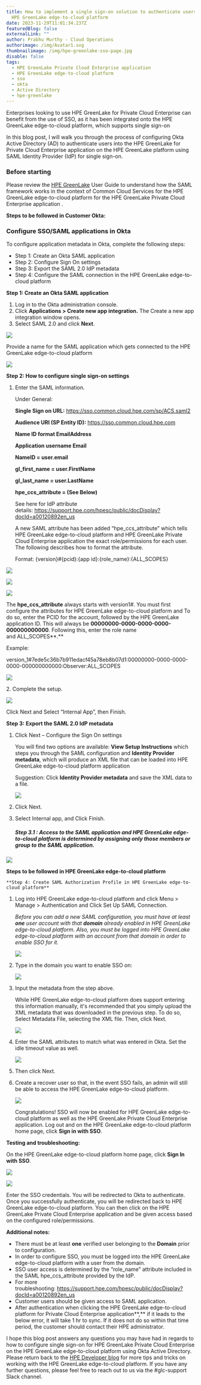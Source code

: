 ```yaml
---
title: How to implement a single sign-on solution to authenticate users onto the
  HPE GreenLake edge-to-cloud platform
date: 2023-11-29T11:01:34.237Z
featuredBlog: false
externalLink: ""
author: Prabhu Murthy - Cloud Operations
authorimage: /img/Avatar1.svg
thumbnailimage: /img/hpe-greenlake-sso-page.jpg
disable: false
tags:
  - HPE GreenLake Private Cloud Enterprise application
  - HPE GreenLake edge-to-cloud platform
  - sso
  - okta
  - Active Directory
  - hpe-greenlake
---
```

Enterprises looking to use HPE GreenLake for Private Cloud Enterprise can benefit from the use of SSO, as it has been integrated onto the HPE GreenLake edge-to-cloud platform, which supports single sign-on

In this blog post, I will walk you through the process of configuring Okta Active Directory (AD) to authenticate users into the HPE GreenLake for Private Cloud Enterprise application on the HPE GreenLake platform using SAML Identity Provider (IdP) for single sign-on.

### Before starting

Please review the [HPE GreenLake](https://support.hpe.com/hpesc/public/docDisplay?docId=a00120892en_us&page=GUID-D7192971-EF71-4304-B51E-548E7954E644.html) User Guide to understand how the SAML framework works in the context of Common Cloud Services for the HPE GreenLake edge-to-cloud platform for the HPE GreenLake Private Cloud Enterprise application .

**S﻿teps to be followed in Customer Okta:**

### Configure SSO/SAML applications in Okta

   To configure application metadata in Okta, complete the following steps:

* Step 1: Create an Okta SAML application
* Step 2: Configure Sign On settings
* Step 3: Export the SAML 2.0 IdP metadata
* Step 4: Configure the SAML connection in the HPE GreenLake edge-to-cloud platform

**Step 1: Create an Okta SAML application**

1. Log in to the Okta administration console.
2. Click **Applications > Create new app integration.** The Create a new app integration window opens.
3. Select SAML 2.0 and click **Next**.

![](/img/ws-image0.png)

Provide a name for the SAML application which gets connected to the HPE GreenLake edge-to-cloud platform

![](/img/customer_saml_app.jpg)

**Step 2: How to configure single sign-on settings**

1. Enter the SAML information.

   Under General:

    **Single Sign on URL:** https://sso.common.cloud.hpe.com/sp/ACS.saml2

    **Audience URI (SP Entity ID):** https://sso.common.cloud.hpe.com

    **Name ID format EmailAddress**

    **Application username Email**

    **NameID = user.email**

    **gl_first_name = user.FirstName**

    **gl_last_name = user.LastName**

    **hpe_ccs_attribute = (See Below)**

   See here for IdP attribute details: <https://support.hpe.com/hpesc/public/docDisplay?docId=a00120892en_us>

   A new SAML attribute has been added “hpe_ccs_attribute” which tells HPE GreenLake edge-to-cloud platform and HPE GreenLake Private Cloud Enterprise application the exact role/permissions for each user. The following describes how to format the attribute.

   Format: {version}#{pcid}:{app id}:{role_name}:{ALL_SCOPES}

![](/img/hpe-greenlake-saml-attributes.jpg)

![](/img/workspace-pcid.jpg)

![](/img/glp_role_name.jpg)

The **hpe_ccs_attribute** always starts with version1#. You must first configure the attributes for HPE GreenLake edge-to-cloud platform and To do so, enter the PCID for the account, followed by the HPE GreenLake application ID. This will always be **00000000-0000-0000-0000-000000000000**. Following this, enter the role name and ALL_SCOPES**.** 

Example:

version_1#7ede5c36b7b911edacf45a78eb8b07d1:00000000-0000-0000-0000-000000000000:Observer:ALL_SCOPES

![](/img/saml_settings.jpg)

2﻿. Complete the setup.

![](/img/ws-image7.png)

Click Next and Select “Internal App”, then Finish.

**Step 3:** **Export the SAML 2.0 IdP metadata**

1. Click Next – Configure the Sign On settings

   You will find two options are available: **View Setup Instructions** which steps you through the SAML configuration and **Identity Provider metadata**, which will produce an XML file that can be loaded into HPE GreenLake edge-to-cloud platform application

   Suggestion: Click **Identity Provider metadata** and save the XML data to a file.

   ![](/img/ws-image9.png)
2. C﻿lick Next.       
3. Select Internal app, and Click Finish.    

   ##### **Step 3.1 :  Access to the SAML application and HPE GreenLake edge-to-cloud platform is determined by assigning only those members or group to the SAML application.**

![](/img/customer-user-assignment-to-saml.jpg)

**S﻿teps to be followed in HPE GreenLake edge-to-cloud platform**

    **Step 4: Create SAML Authorization Profile in HPE GreenLake edge-to-cloud platform**

1. Log into HPE GreenLake edge-to-cloud platform and click Menu > Manage > Authentication and Click Set Up SAML Connection.

   *Before you can add a new SAML configuration, you must have at least **one** user account with that **domain** already enabled in HPE GreenLake edge-to-cloud platform. Also, you must be logged into HPE GreenLake edge-to-cloud platform with an account from that domain in order to enable SSO for it.*

   ![](/img/ws-image10.png)
2. Type in the domain you want to enable SSO on:

   ![](/img/glp_domain.jpg)
3. Input the metadata from the step above.

   While HPE GreenLake edge-to-cloud platform does support entering this information manually, it's recommended that you simply upload the XML metadata that was downloaded in the previous step. To do so, Select Metadata File, selecting the XML file. Then, click Next.

   ![](/img/ws-image12.png)
4. Enter the SAML attributes to match what was entered in Okta. Set the idle timeout value as well.

   ![](/img/config_setting_sso_appjpg.jpg)
5. Then click Next.    
6. Create a recover user so that, in the event SSO fails, an admin will still be able to access the HPE GreenLake edge-to-cloud platform.    

   ![](/img/recovery_user.jpg)

   Congratulations! SSO will now be enabled for HPE GreenLake edge-to-cloud platform as well as the HPE GreenLake Private Cloud Enterprise application. Log out and on the HPE GreenLake edge-to-cloud platform home page, click **Sign in with SSO**.

**Testing and troubleshooting:**

On the HPE GreenLake edge-to-cloud platform home page, click **Sign In with SSO**.

![](/img/ws-image15.png)

![](/img/hpe-greenlake-sso-page.jpg)

Enter the SSO credentials. You will be redirected to Okta to authenticate. Once you successfully authenticate, you will be redirected back to HPE GreenLake edge-to-cloud platform. You can then click on the HPE GreenLake Private Cloud Enterprise application and be given access based on the configured role/permissions.

**Additional notes:**

* There must be at least **one** verified user belonging to the **Domain** prior to configuration.    
* In order to configure SSO, you must be logged into the HPE GreenLake edge-to-cloud platform with a user from the domain.
* SSO user access is determined by the “role_name” attribute included in the SAML hpe_ccs_attribute provided by the IdP.    
* For more troubleshooting: <https://support.hpe.com/hpesc/public/docDisplay?docId=a00120892en_us>
* Customer users should be given access to SAML application.
* After authentication when clicking the HPE GreenLake edge-to-cloud platform for Private Cloud Enterprise application**,** if it leads to the below error, it will take 1 hr to sync. If it does not do so within that time period, the customer should contact their HPE administrator. 



I hope this blog post answers any questions you may have had in regards to how to configure single sign-on for HPE GreenLake Private Cloud Enterprise on the HPE GreenLake edge-to-cloud platform using Okta Active Directory. Please return back to the [HPE Developer blog](https://developer.hpe.com/blog) for more tips and tricks on working with the HPE GreenLake edge-to-cloud platform. If you have any further questions, please feel free to reach out to us via the #glc-support Slack channel.